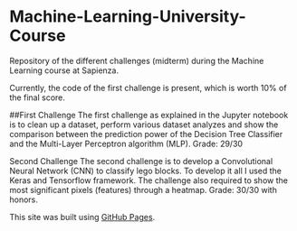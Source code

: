 # Machine-Learning-University-Course
Repository of the different challenges (midterm) during the Machine Learning course at Sapienza.

Currently, the code of the first challenge is present, which is worth 10% of the final score.

##First Challenge
The first challenge as explained in the Jupyter notebook is to clean up a dataset, perform various dataset analyzes and show the comparison between the prediction power of the Decision Tree Classifier and the Multi-Layer Perceptron algorithm (MLP).
Grade: 29/30

Second Challenge
The second challenge is to develop a Convolutional Neural Network (CNN) to classify lego blocks. To develop it all I used the Keras and Tensorflow framework. The challenge also required to show the most significant pixels (features) through a heatmap.
Grade: 30/30 with honors.
 
This site was built using [GitHub Pages](https://pages.github.com/).

